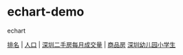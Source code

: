 # echart-demo
echart

[排名](https://guoao2016.github.io/echart-demo/ranking.html) | 
[人口](https://guoao2016.github.io/echart-demo/people.html) | 
[深圳二手房每月成交量](https://guoao2016.github.io/echart-demo/esf.html) | 
[商品房](https://guoao2016.github.io/echart-demo/building.html)
[深圳幼儿园小学生](https://guoao2016.github.io/echart-demo/szstudents.html)